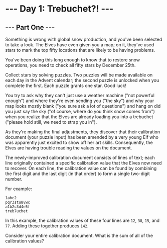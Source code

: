# --- Day 1: Trebuchet?! ---

##  --- Part One  ---

Something is wrong with global snow production, and you've been selected to take a look. 
The Elves have even given you a map; on it, they've used stars to mark the top fifty locations that are likely 
to be having problems.

You've been doing this long enough to know that to restore snow operations, you need to check all fifty stars 
by December 25th.

Collect stars by solving puzzles. Two puzzles will be made available on each day in the Advent calendar; 
the second puzzle is unlocked when you complete the first. Each puzzle grants one star. Good luck!

You try to ask why they can't just use a weather machine ("not powerful enough") and where they're even 
sending you ("the sky") and why your map looks mostly blank ("you sure ask a lot of questions") and hang on did you 
just say the sky ("of course, where do you think snow comes from") when you realize that the Elves are already loading 
you into a trebuchet ("please hold still, we need to strap you in").

As they're making the final adjustments, they discover that their calibration document (your puzzle input) has been 
amended by a very young Elf who was apparently just excited to show off her art skills. Consequently, 
the Elves are having trouble reading the values on the document.

The newly-improved calibration document consists of lines of text; each line originally contained a specific 
calibration value that the Elves now need to recover. On each line, the calibration value can be found by combining 
the first digit and the last digit (in that order) to form a single two-digit number.

For example:

```text
1abc2
pqr3stu8vwx
a1b2c3d4e5f
treb7uchet
```

In this example, the calibration values of these four lines are `12`, `38`, `15`, and `77`. 
Adding these together produces `142`.

Consider your entire calibration document. What is the sum of all of the calibration values?
